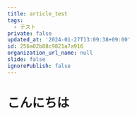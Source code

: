 ```yaml
---
title: article_test
tags:
  - テスト
private: false
updated_at: '2024-01-27T13:09:38+09:00'
id: 256a02b88c9821a7a916
organization_url_name: null
slide: false
ignorePublish: false
---
```

# こんにちは
